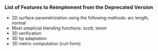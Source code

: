 ### List of Features to Reimplement from the Deprecated Version

- 2D surface parametrization using the following methods: arc length, normal
- Most simplicial blending functions: scott, lenoir
- 3D verification
- 3D hp adaptation
- 3D metric computation (curl form)
